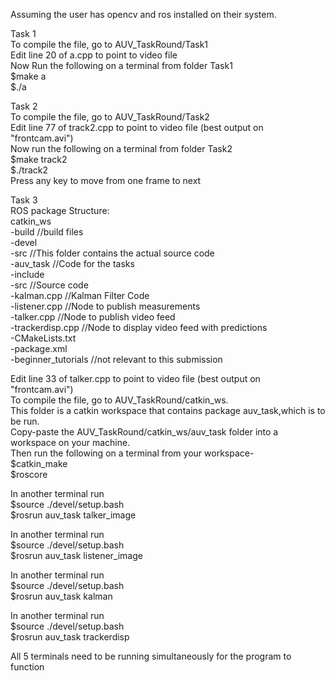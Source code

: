Assuming the user has opencv and ros installed on their system.  

Task 1  
To compile the file, go to AUV_TaskRound/Task1  
Edit line 20 of a.cpp to point to video file  
Now Run the following on a terminal from folder Task1  
  $make a  
  $./a  
    
Task 2  
To compile the file, go to AUV_TaskRound/Task2  
Edit line 77 of track2.cpp to point to video file (best output on "frontcam.avi")  
Now run the following on a terminal from folder Task2  
  $make track2  
  $./track2  
Press any key to move from one frame to next  
    
Task 3  
ROS package Structure:  
catkin_ws  
  -build                                          //build files  
  -devel  
  -src                                            //This folder contains the actual source code  
      -auv_task                                   //Code for the tasks  
          -include  
          -src                                    //Source code  
              -kalman.cpp                         //Kalman Filter Code  
              -listener.cpp                       //Node to publish measurements  
              -talker.cpp                         //Node to publish video feed  
              -trackerdisp.cpp                    //Node to display video feed with predictions  
          -CMakeLists.txt  
          -package.xml  
  -beginner_tutorials //not relevant to this submission  

Edit line 33 of talker.cpp to point to video file (best output on "frontcam.avi")  
To compile the file, go to AUV_TaskRound/catkin_ws.  
This folder is a catkin workspace that contains package auv_task,which is to be run.  
Copy-paste the AUV_TaskRound/catkin_ws/auv_task folder into a workspace on your machine.  
Then run the following on a terminal from your workspace-  
  $catkin_make  
  $roscore  
    
In another terminal run  
  $source ./devel/setup.bash  
  $rosrun auv_task talker_image  
  
In another terminal run  
  $source ./devel/setup.bash  
  $rosrun auv_task listener_image  

In another terminal run  
  $source ./devel/setup.bash  
  $rosrun auv_task kalman  
    
In another terminal run  
  $source ./devel/setup.bash  
  $rosrun auv_task trackerdisp  
  
All 5 terminals need to be running simultaneously for the program to function  

